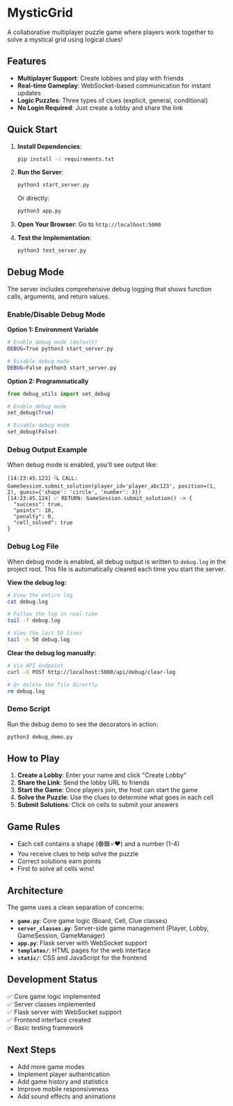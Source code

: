 # MysticGrid

A collaborative multiplayer puzzle game where players work together to solve a mystical grid using logical clues!

## Features

- **Multiplayer Support**: Create lobbies and play with friends
- **Real-time Gameplay**: WebSocket-based communication for instant updates
- **Logic Puzzles**: Three types of clues (explicit, general, conditional)
- **No Login Required**: Just create a lobby and share the link

## Quick Start

1. **Install Dependencies**:
   ```bash
   pip install -r requirements.txt
   ```

2. **Run the Server**:
   ```bash
   python3 start_server.py
   ```
   Or directly:
   ```bash
   python3 app.py
   ```

3. **Open Your Browser**:
   Go to `http://localhost:5000`

4. **Test the Implementation**:
   ```bash
   python3 test_server.py
   ```

## Debug Mode

The server includes comprehensive debug logging that shows function calls, arguments, and return values.

### Enable/Disable Debug Mode

**Option 1: Environment Variable**
```bash
# Enable debug mode (default)
DEBUG=True python3 start_server.py

# Disable debug mode
DEBUG=False python3 start_server.py
```

**Option 2: Programmatically**
```python
from debug_utils import set_debug

# Enable debug mode
set_debug(True)

# Disable debug mode
set_debug(False)
```

### Debug Output Example

When debug mode is enabled, you'll see output like:
```
[14:23:45.123] 🔍 CALL: GameSession.submit_solution(player_id='player_abc123', position=(1, 2), guess={'shape': 'circle', 'number': 3})
[14:23:45.124] ✅ RETURN: GameSession.submit_solution() -> {
  "success": true,
  "points": 10,
  "penalty": 0,
  "cell_solved": true
}
```

### Debug Log File

When debug mode is enabled, all debug output is written to `debug.log` in the project root. This file is automatically cleared each time you start the server.

**View the debug log:**
```bash
# View the entire log
cat debug.log

# Follow the log in real-time
tail -f debug.log

# View the last 50 lines
tail -n 50 debug.log
```

**Clear the debug log manually:**
```bash
# Via API endpoint
curl -X POST http://localhost:5000/api/debug/clear-log

# Or delete the file directly
rm debug.log
```

### Demo Script

Run the debug demo to see the decorators in action:
```bash
python3 debug_demo.py
```

## How to Play

1. **Create a Lobby**: Enter your name and click "Create Lobby"
2. **Share the Link**: Send the lobby URL to friends
3. **Start the Game**: Once players join, the host can start the game
4. **Solve the Puzzle**: Use the clues to determine what goes in each cell
5. **Submit Solutions**: Click on cells to submit your answers

## Game Rules

- Each cell contains a shape (🟢🟦⭐❤️) and a number (1-4)
- You receive clues to help solve the puzzle
- Correct solutions earn points
- First to solve all cells wins!

## Architecture

The game uses a clean separation of concerns:

- **`game.py`**: Core game logic (Board, Cell, Clue classes)
- **`server_classes.py`**: Server-side game management (Player, Lobby, GameSession, GameManager)
- **`app.py`**: Flask server with WebSocket support
- **`templates/`**: HTML pages for the web interface
- **`static/`**: CSS and JavaScript for the frontend

## Development Status

✅ Core game logic implemented  
✅ Server classes implemented  
✅ Flask server with WebSocket support  
✅ Frontend interface created  
✅ Basic testing framework  

## Next Steps

- Add more game modes
- Implement player authentication
- Add game history and statistics
- Improve mobile responsiveness
- Add sound effects and animations
